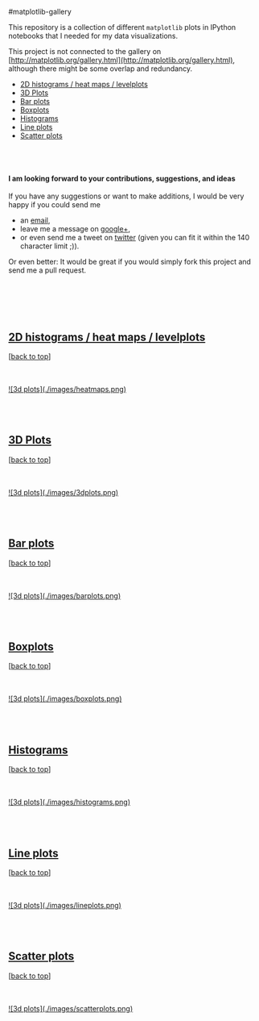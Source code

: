 #matplotlib-gallery

This repository is a collection of different `matplotlib` plots in IPython notebooks that I needed for my data visualizations. 

This project is not connected to the gallery on [http://matplotlib.org/gallery.html](http://matplotlib.org/gallery.html), although there might be some overlap and redundancy. 

- [2D histograms / heat maps / levelplots](#2d-histograms--heat-maps--levelplots)
- [3D Plots](#3d-plots)
- [Bar plots](#bar-plots)
- [Boxplots](#boxplots)
- [Histograms](#histograms)
- [Line plots](#line-plots)
- [Scatter plots](#scatter-plots)

<br>
<br>

#### I am looking forward to your contributions, suggestions, and ideas

If you have any suggestions or want to make additions, I would be very happy if you could send me  

- an [email](mailto:se.raschka@gmail.com),  
- leave me a message on [google+](https://plus.google.com/118404394130788869227/),   
- or even send me a tweet on [twitter](https://twitter.com/rasbt) (given you can fit it within the 140 character limit ;)).  

Or even better: It would be great if you would simply fork this project and send me a pull request.

<br>
<br>
<br>
<br>


## [2D histograms / heat maps / levelplots](http://nbviewer.ipython.org/github/rasbt/matplotlib-gallery/blob/master/ipynb/heatmaps.ipynb)

[[back to top](https://github.com/rasbt/matplotlib-gallery#matplotlib-gallery)]

<br>
<br>

<a href='http://nbviewer.ipython.org/github/rasbt/matplotlib-gallery/blob/master/ipynb/heatmaps.ipynb'>
![3d plots](./images/heatmaps.png)
</a>

<br>
<br>
<br>
<br>


## [3D Plots](http://nbviewer.ipython.org/github/rasbt/matplotlib-gallery/blob/master/ipynb/3dplots.ipynb)

[[back to top](https://github.com/rasbt/matplotlib-gallery#matplotlib-gallery)]

<br>
<br>

<a href='http://nbviewer.ipython.org/github/rasbt/matplotlib-gallery/blob/master/ipynb/3dplots.ipynb'>
![3d plots](./images/3dplots.png)
</a>

<br>
<br>
<br>
<br>


## [Bar plots](http://nbviewer.ipython.org/github/rasbt/matplotlib-gallery/blob/master/ipynb/barplots.ipynb)

[[back to top](https://github.com/rasbt/matplotlib-gallery#matplotlib-gallery)]

<br>
<br>

<a href='http://nbviewer.ipython.org/github/rasbt/matplotlib-gallery/blob/master/ipynb/barplots.ipynb'>
![3d plots](./images/barplots.png)
</a>

<br>
<br>
<br>
<br>

## [Boxplots](http://nbviewer.ipython.org/github/rasbt/matplotlib-gallery/blob/master/ipynb/boxplots.ipynb)

[[back to top](https://github.com/rasbt/matplotlib-gallery#matplotlib-gallery)]

<br>
<br>

<a href='http://nbviewer.ipython.org/github/rasbt/matplotlib-gallery/blob/master/ipynb/boxplots.ipynb'>
![3d plots](./images/boxplots.png)
</a>

<br>
<br>
<br>
<br>


## [Histograms](http://nbviewer.ipython.org/github/rasbt/matplotlib-gallery/blob/master/ipynb/histograms.ipynb)

[[back to top](https://github.com/rasbt/matplotlib-gallery#matplotlib-gallery)]

<br>
<br>

<a href='http://nbviewer.ipython.org/github/rasbt/matplotlib-gallery/blob/master/ipynb/histograms.ipynb'>
![3d plots](./images/histograms.png)
</a>

<br>
<br>
<br>
<br>


## [Line plots](http://nbviewer.ipython.org/github/rasbt/matplotlib-gallery/blob/master/ipynb/lineplots.ipynb)

[[back to top](https://github.com/rasbt/matplotlib-gallery#matplotlib-gallery)]

<br>
<br>

<a href='http://nbviewer.ipython.org/github/rasbt/matplotlib-gallery/blob/master/ipynb/lineplots.ipynb'>
![3d plots](./images/lineplots.png)
</a>

<br>
<br>
<br>
<br>

## [Scatter plots](http://nbviewer.ipython.org/github/rasbt/matplotlib-gallery/blob/master/ipynb/scatterplots.ipynb)

[[back to top](https://github.com/rasbt/matplotlib-gallery#matplotlib-gallery)]

<br>
<br>

<a href='http://nbviewer.ipython.org/github/rasbt/matplotlib-gallery/blob/master/ipynb/scatterplots.ipynb'>
![3d plots](./images/scatterplots.png)
</a>

<br>
<br>
<br>
<br>

